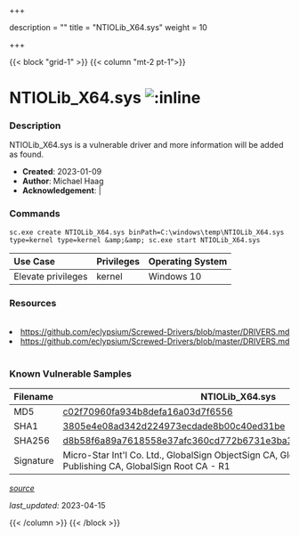 +++

description = ""
title = "NTIOLib_X64.sys"
weight = 10

+++


{{< block "grid-1" >}}
{{< column "mt-2 pt-1">}}


# NTIOLib_X64.sys ![:inline](/images/twitter_verified.png) 


### Description

NTIOLib_X64.sys is a vulnerable driver and more information will be added as found.

- **Created**: 2023-01-09
- **Author**: Michael Haag
- **Acknowledgement**:  | [](https://twitter.com/)

### Commands

```
sc.exe create NTIOLib_X64.sys binPath=C:\windows\temp\NTIOLib_X64.sys     type=kernel type=kernel &amp;&amp; sc.exe start NTIOLib_X64.sys
```

| Use Case | Privileges | Operating System | 
|:---- | ---- | ---- |
| Elevate privileges | kernel | Windows 10 |

### Resources
<br>
<li><a href=" https://github.com/eclypsium/Screwed-Drivers/blob/master/DRIVERS.md"> https://github.com/eclypsium/Screwed-Drivers/blob/master/DRIVERS.md</a></li>
<li><a href="https://github.com/eclypsium/Screwed-Drivers/blob/master/DRIVERS.md">https://github.com/eclypsium/Screwed-Drivers/blob/master/DRIVERS.md</a></li>
<br>

### Known Vulnerable Samples

| Filename | NTIOLib_X64.sys |
|:---- | ---- | 
| MD5 | <a href="https://www.virustotal.com/gui/file/c02f70960fa934b8defa16a03d7f6556">c02f70960fa934b8defa16a03d7f6556</a> |
| SHA1 | <a href="https://www.virustotal.com/gui/file/3805e4e08ad342d224973ecdade8b00c40ed31be">3805e4e08ad342d224973ecdade8b00c40ed31be</a> |
| SHA256 | <a href="https://www.virustotal.com/gui/file/d8b58f6a89a7618558e37afc360cd772b6731e3ba367f8d58734ecee2244a530">d8b58f6a89a7618558e37afc360cd772b6731e3ba367f8d58734ecee2244a530</a> |
| Signature | Micro-Star Int&#39;l Co. Ltd., GlobalSign ObjectSign CA, GlobalSign Primary Object Publishing CA, GlobalSign Root CA - R1   || Company | MSI || Description | NTIOLib || Product | NTIOLib || OriginalFilename | NTIOLib.sys |


[*source*](https://github.com/magicsword-io/LOLDrivers/tree/main/yaml/ntiolib_x64.yaml)

*last_updated:* 2023-04-15








{{< /column >}}
{{< /block >}}
